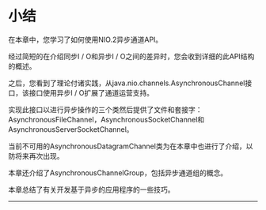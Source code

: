 # 小结

在本章中，您学习了如何使用NIO.2异步通道API。 

经过简短的在介绍同步I / O和异步I / O之间的差异时，您会收到详细的此API结构的概述。 

之后，您看到了理论付诸实践，从java.nio.channels.AsynchronousChannel接口，该接口使用异步I / O扩展了通道运营支持。 

实现此接口以进行异步操作的三个类然后提供了文件和套接字：AsynchronousFileChannel，AsynchronousSocketChannel和
AsynchronousServerSocketChannel。 

当前不可用的AsynchronousDatagramChannel类为在本章中也进行了介绍，以防将来再次出现。 

本章还介绍了AsynchronousChannelGroup，包括异步通道组的概念。 

本章总结了有关开发基于异步的应用程序的一些技巧。

----